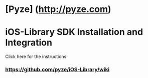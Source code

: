 # [Pyze] (http://pyze.com)

# iOS-Library SDK Installation and Integration


Click here for the instructions: 
### https://github.com/pyze/iOS-Library/wiki
